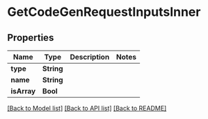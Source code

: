 # GetCodeGenRequestInputsInner

## Properties
Name | Type | Description | Notes
------------ | ------------- | ------------- | -------------
**type** | **String** |  | 
**name** | **String** |  | 
**isArray** | **Bool** |  | 

[[Back to Model list]](../README.md#documentation-for-models) [[Back to API list]](../README.md#documentation-for-api-endpoints) [[Back to README]](../README.md)


